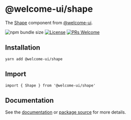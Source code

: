 # @welcome-ui/shape

The [Shape](https://welcome-ui.com/components/shape) component from [@welcome-ui](https://welcome-ui.com).

![npm bundle size](https://img.shields.io/bundlephobia/minzip/@welcome-ui/shape) [![License](https://img.shields.io/npm/l/welcome-ui.svg)](https://github.com/WTTJ/welcome-ui/blob/main/LICENSE) [![PRs Welcome](https://img.shields.io/badge/PRs-welcome-mediumspringgreen.svg)](ttps://github.com/WTTJ/welcome-ui/blob/main/CONTRIBUTING.mdx)

## Installation

    yarn add @welcome-ui/shape

## Import

    import { Shape } from '@welcome-ui/shape'

## Documentation

See the [documentation](https://welcome-ui.com/components/shape) or [package source](https://github.com/WTTJ/welcome-ui/tree/main/packages/Shape) for more details.

